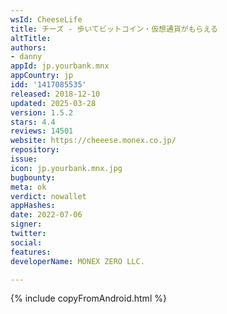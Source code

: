 ```yaml
---
wsId: CheeseLife
title: チーズ - 歩いてビットコイン・仮想通貨がもらえる
altTitle: 
authors:
- danny
appId: jp.yourbank.mnx
appCountry: jp
idd: '1417085535'
released: 2018-12-10
updated: 2025-03-28
version: 1.5.2
stars: 4.4
reviews: 14501
website: https://cheeese.monex.co.jp/
repository: 
issue: 
icon: jp.yourbank.mnx.jpg
bugbounty: 
meta: ok
verdict: nowallet
appHashes: 
date: 2022-07-06
signer: 
twitter: 
social: 
features: 
developerName: MONEX ZERO LLC.

---
```


{% include copyFromAndroid.html %}
